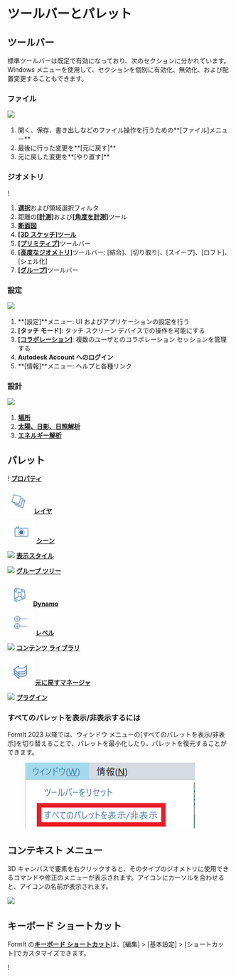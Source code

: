 # ツールバーとパレット

## ツールバー

標準ツールバーは既定で有効になっており、次のセクションに分かれています。Windows メニューを使用して、セクションを個別に有効化、無効化、および配置変更することもできます。

### ファイル

![](../.gitbook/assets/file\_icons.png)

1. 開く、保存、書き出しなどのファイル操作を行うための**[ファイル]メニュー**
2. 最後に行った変更を**[元に戻す]**
3. 元に戻した変更を**[やり直す]**

### ジオメトリ

\![](<../.gitbook/assets/geometry_icons (1).png>)

1. [**選択**](https://windows.help.formit.autodesk.com/tool-library/select-edge-face-or-object)および領域選択フィルタ
2. 距離の[**[計測]**](../tool-library/measure-tool.md)および[**[角度を計測]**](../tool-library/measure-angle-tool.md)ツール
3. [**断面図**](../tool-library/section-planes.md)
4. [**[3D スケッチ]ツール**](../formit-primer/part-i/3d-sketching.md)
5. [**[プリミティブ]**](../tool-library/place-primitive-object.md)ツールバー
6. [**[高度なジオメトリ]**](tool-bars.md)ツールバー: [結合]、[切り取り]、[スイープ]、[ロフト]、[シェル化]
7. [**[グループ]**](../tool-library/groups.md)ツールバー

### 設定

![](../.gitbook/assets/settings\_icons.png)

1. **[設定]**メニュー: UI およびアプリケーションの設定を行う
2. **[タッチ モード]**: タッチ スクリーン デバイスでの操作を可能にする
3. [**[コラボレーション]**](../tool-library/collaboration.md): 複数のユーザとのコラボレーション セッションを管理する
4. **Autodesk Account へのログイン**
5. **[情報]**メニュー: ヘルプと各種リンク

### 設計

![](../.gitbook/assets/design\_icons.png)

1. [**場所**](../tool-library/setting-location.md)
2. [**太陽、日影、日照解析**](../tool-library/solar-analysis.md)
3. [**エネルギー解析**](../tool-library/energy-analysis.md)

## パレット

\![](<../.gitbook/assets/properties (1).png>) [**プロパティ**](https://windows.help.formit.autodesk.com/tool-library/properties)

![](../.gitbook/assets/layers.png) [**レイヤ**](../tool-library/layers.md)

![](../.gitbook/assets/scenes.png) [**シーン**](../tool-library/scenes.md)

![](../.gitbook/assets/visual\_styles.png) [**表示スタイル**](../tool-library/visual-styles.md)

![](../.gitbook/assets/branch\_tree.png) [**グループ ツリー**](../tool-library/groups-tree.md)

![](../.gitbook/assets/dynamo.png) [**Dynamo**](../tool-library/dynamo.md)

![](../.gitbook/assets/levels.png) [**レベル**](../tool-library/levels-and-area.md)

![](../.gitbook/assets/content\_library.png) [**コンテンツ ライブラリ**](../tool-library/content-library.md)

![](../.gitbook/assets/undo.png) [**元に戻すマネージャ**](https://github.com/FormIt3D/autodesk-formit-360-windows-help/tree/c377e7b8a3b8e43e684321d0b7de867608d317a3/tool-library/undo-manager.md)

![](../.gitbook/assets/plugin\_img.png) [**プラグイン**](https://windows.help.formit.autodesk.com/tool-library/plug-ins)

### すべてのパレットを表示/非表示するには

FormIt 2023 以降では、ウィンドウ メニューの[すべてのパレットを表示/非表示]を切り替えることで、パレットを最小化したり、パレットを復元することができます。

<figure><img src="../.gitbook/assets/ShowHidePalette.png" alt=""><figcaption></figcaption></figure>

## コンテキスト メニュー

3D キャンバスで要素を右クリックすると、そのタイプのジオメトリに使用できるコマンドや修正のメニューが表示されます。アイコンにカーソルを合わせると、アイコンの名前が表示されます。

![](../.gitbook/assets/wheel\_img.png)

## キーボード ショートカット

FormIt の[**キーボード ショートカット**](../appendix/keyboard-shortcuts.md)は、[編集] > [基本設定] > [ショートカット]でカスタマイズできます。

\![](<../.gitbook/assets/shortcuts_img (1).png>)
